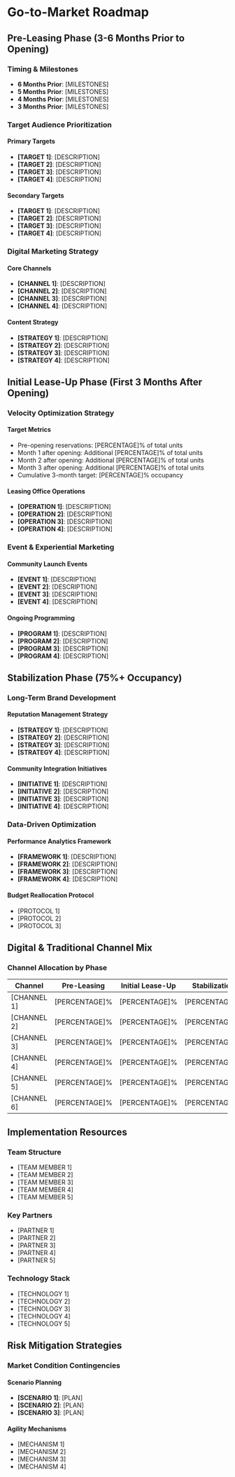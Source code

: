 # Go-to-Market Roadmap

## Pre-Leasing Phase (3-6 Months Prior to Opening)

### Timing & Milestones

- **6 Months Prior**: [MILESTONES]
- **5 Months Prior**: [MILESTONES]
- **4 Months Prior**: [MILESTONES]
- **3 Months Prior**: [MILESTONES]

### Target Audience Prioritization

#### Primary Targets

- **[TARGET 1]**: [DESCRIPTION]
- **[TARGET 2]**: [DESCRIPTION]
- **[TARGET 3]**: [DESCRIPTION]
- **[TARGET 4]**: [DESCRIPTION]

#### Secondary Targets

- **[TARGET 1]**: [DESCRIPTION]
- **[TARGET 2]**: [DESCRIPTION]
- **[TARGET 3]**: [DESCRIPTION]
- **[TARGET 4]**: [DESCRIPTION]

### Digital Marketing Strategy

#### Core Channels

- **[CHANNEL 1]**: [DESCRIPTION]
- **[CHANNEL 2]**: [DESCRIPTION]
- **[CHANNEL 3]**: [DESCRIPTION]
- **[CHANNEL 4]**: [DESCRIPTION]

#### Content Strategy

- **[STRATEGY 1]**: [DESCRIPTION]
- **[STRATEGY 2]**: [DESCRIPTION]
- **[STRATEGY 3]**: [DESCRIPTION]
- **[STRATEGY 4]**: [DESCRIPTION]

## Initial Lease-Up Phase (First 3 Months After Opening)

### Velocity Optimization Strategy

#### Target Metrics

- Pre-opening reservations: [PERCENTAGE]% of total units
- Month 1 after opening: Additional [PERCENTAGE]% of total units
- Month 2 after opening: Additional [PERCENTAGE]% of total units
- Month 3 after opening: Additional [PERCENTAGE]% of total units
- Cumulative 3-month target: [PERCENTAGE]% occupancy

#### Leasing Office Operations

- **[OPERATION 1]**: [DESCRIPTION]
- **[OPERATION 2]**: [DESCRIPTION]
- **[OPERATION 3]**: [DESCRIPTION]
- **[OPERATION 4]**: [DESCRIPTION]

### Event & Experiential Marketing

#### Community Launch Events

- **[EVENT 1]**: [DESCRIPTION]
- **[EVENT 2]**: [DESCRIPTION]
- **[EVENT 3]**: [DESCRIPTION]
- **[EVENT 4]**: [DESCRIPTION]

#### Ongoing Programming

- **[PROGRAM 1]**: [DESCRIPTION]
- **[PROGRAM 2]**: [DESCRIPTION]
- **[PROGRAM 3]**: [DESCRIPTION]
- **[PROGRAM 4]**: [DESCRIPTION]

## Stabilization Phase (75%+ Occupancy)

### Long-Term Brand Development

#### Reputation Management Strategy

- **[STRATEGY 1]**: [DESCRIPTION]
- **[STRATEGY 2]**: [DESCRIPTION]
- **[STRATEGY 3]**: [DESCRIPTION]
- **[STRATEGY 4]**: [DESCRIPTION]

#### Community Integration Initiatives

- **[INITIATIVE 1]**: [DESCRIPTION]
- **[INITIATIVE 2]**: [DESCRIPTION]
- **[INITIATIVE 3]**: [DESCRIPTION]
- **[INITIATIVE 4]**: [DESCRIPTION]

### Data-Driven Optimization

#### Performance Analytics Framework

- **[FRAMEWORK 1]**: [DESCRIPTION]
- **[FRAMEWORK 2]**: [DESCRIPTION]
- **[FRAMEWORK 3]**: [DESCRIPTION]
- **[FRAMEWORK 4]**: [DESCRIPTION]

#### Budget Reallocation Protocol

- [PROTOCOL 1]
- [PROTOCOL 2]
- [PROTOCOL 3]

## Digital & Traditional Channel Mix

### Channel Allocation by Phase

| Channel | Pre-Leasing | Initial Lease-Up | Stabilization |
|---------|-------------|------------------|---------------|
| [CHANNEL 1] | [PERCENTAGE]% | [PERCENTAGE]% | [PERCENTAGE]% |
| [CHANNEL 2] | [PERCENTAGE]% | [PERCENTAGE]% | [PERCENTAGE]% |
| [CHANNEL 3] | [PERCENTAGE]% | [PERCENTAGE]% | [PERCENTAGE]% |
| [CHANNEL 4] | [PERCENTAGE]% | [PERCENTAGE]% | [PERCENTAGE]% |
| [CHANNEL 5] | [PERCENTAGE]% | [PERCENTAGE]% | [PERCENTAGE]% |
| [CHANNEL 6] | [PERCENTAGE]% | [PERCENTAGE]% | [PERCENTAGE]% |

## Implementation Resources

### Team Structure

- [TEAM MEMBER 1]
- [TEAM MEMBER 2]
- [TEAM MEMBER 3]
- [TEAM MEMBER 4]
- [TEAM MEMBER 5]

### Key Partners

- [PARTNER 1]
- [PARTNER 2]
- [PARTNER 3]
- [PARTNER 4]
- [PARTNER 5]

### Technology Stack

- [TECHNOLOGY 1]
- [TECHNOLOGY 2]
- [TECHNOLOGY 3]
- [TECHNOLOGY 4]
- [TECHNOLOGY 5]

## Risk Mitigation Strategies

### Market Condition Contingencies

#### Scenario Planning

- **[SCENARIO 1]**: [PLAN]
- **[SCENARIO 2]**: [PLAN]
- **[SCENARIO 3]**: [PLAN]

#### Agility Mechanisms

- [MECHANISM 1]
- [MECHANISM 2]
- [MECHANISM 3]
- [MECHANISM 4]